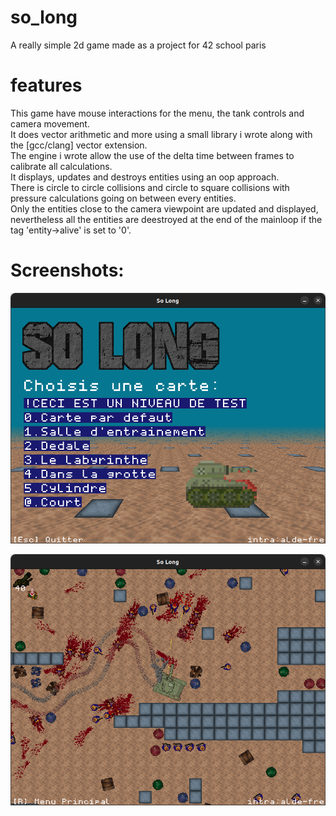 # so_long
A really simple 2d game made as a project for 42 school paris

# features
This game have mouse interactions for the menu, the tank controls and camera movement.\
It does vector arithmetic and more using a small library i wrote along with the [gcc/clang] vector extension.\
The engine i wrote allow the use of the delta time between frames to calibrate all calculations.\
It displays, updates and destroys entities using an oop approach.\
There is circle to circle collisions and circle to square collisions with pressure calculations going on between every entities.\
Only the entities close to the camera viewpoint are updated and displayed, nevertheless all the entities are deestroyed at the end of the mainloop if the tag 'entity->alive' is set to '0'.

# Screenshots:
![MENU](https://github.com/ForAbby-X/so_long/blob/main/github_image/menu.png?raw=true)

![GAMEPLAY](https://github.com/ForAbby-X/so_long/blob/main/github_image/gameplay.png?raw=true)
